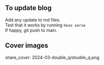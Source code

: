 ## To update blog
Add any update to md files.  
Test that it works by running `hexo serve`  
If happy, git push to main.  

## Cover images
share_cover: 2024-03-double_q/double_q.png

